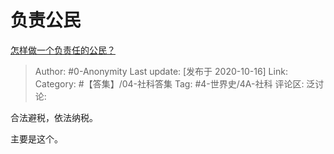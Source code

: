 # 负责公民
[怎样做一个负责任的公民？](https://www.zhihu.com/question/315232238/answer/1526798300)

> Author: #0-Anonymity
> Last update: [发布于 2020-10-16]
> Link:
> Category: #【答集】/04-社科答集
> Tag: #4-世界史/4A-社科
> 评论区:
> 泛讨论:

合法避税，依法纳税。

主要是这个。
